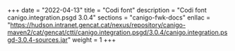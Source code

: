 +++
date        = "2022-04-13"
title       = "Codi font"
description = "Codi font canigo.integration.psgd 3.0.4"
sections    = "canigo-fwk-docs"
enllac		= "https://hudson.intranet.gencat.cat/nexus/repository/canigo-maven2/cat/gencat/ctti/canigo.integration.psgd/3.0.4/canigo.integration.psgd-3.0.4-sources.jar"
weight		= 1
+++
